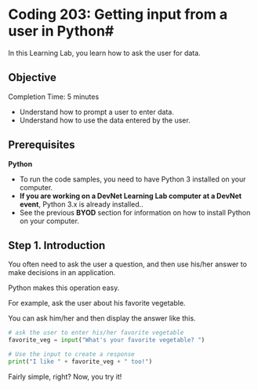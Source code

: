 # Coding 203: Getting input from a user in Python# 

In this Learning Lab, you learn how to ask the user for data.


## Objective ## 

Completion Time: 5 minutes

* Understand how to prompt a user to enter data.
* Understand how to use the data entered by the user.


## Prerequisites

**Python**
* To run the code samples, you need to have Python 3 installed on your computer.
* **If you are working on a DevNet Learning Lab computer at a DevNet event**, Python 3.x is already installed..
* See the previous **BYOD** section for information on how to install Python on your computer.


## Step 1. Introduction

You often need to ask the user a question, and then use his/her answer to make decisions in an application.

Python makes this operation easy.

For example, ask the user about his favorite vegetable.

You can ask him/her and then display the answer like this.

```python
# ask the user to enter his/her favorite vegetable
favorite_veg = input("What's your favorite vegetable? ")

# Use the input to create a response
print("I like " + favorite_veg + " too!")

```
Fairly simple, right?  Now, you try it!
